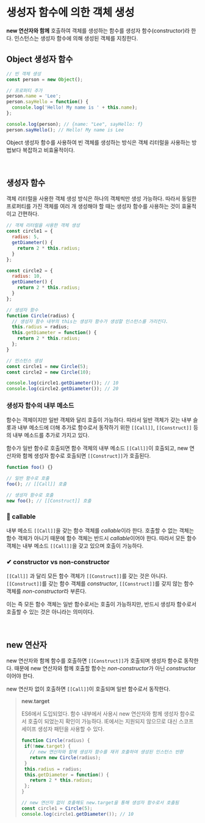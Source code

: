# 생성자 함수에 의한 객체 생성
**new 연산자와 함께** 호출하여 객체를 생성하는 함수를 생성자 함수(constructor)라 한다. 인스턴스는 생성자 함수에 의해 생성된 객체를 지칭한다.

## Object 생성자 함수

```js
// 빈 객체 생성
const person = new Object();

// 프로퍼티 추가
person.name = 'Lee';
person.sayHello = function() {
  console.log('Hello! My name is ' + this.name);
};

console.log(person); // {name: "Lee", sayHello: f}
person.sayHello(); // Hello! My name is Lee
```

Object 생성자 함수를 사용하여 빈 객체를 생성하는 방식은 객체 리터럴을 사용하는 방법보다 복잡하고 비효율적이다.

<br>

## 생성자 함수
객체 리터럴을 사용한 객체 생성 방식은 하나의 객체씩만 생성 가능하다. 따라서 동일한 프로퍼티를 가진 객체를 여러 개 생성해야 할 때는 생성자 함수를 사용하는 것이 효율적이고 간편하다.

```js
// 객체 리터럴을 사용한 객체 생성
const circle1 = {
  radius: 5,
  getDiameter() {
    return 2 * this.radius;
  }
};

const circle2 = {
  radius: 10,
  getDiameter() {
    return 2 * this.radius;
  }
};

// 생성자 함수
function Circle(radius) {
  // 생성자 함수 내부의 this는 생성자 함수가 생성할 인스턴스를 가리킨다.
  this.radius = radius;
  this.getDiameter = function() {
    return 2 * this.radius;
  };
}

// 인스턴스 생성
const circle1 = new Circle(5);
const circle2 = new Circle(10);

console.log(circle1.getDiameter()); // 10
console.log(circle2.getDiameter()); // 20
```

### 생성자 함수의 내부 메소드
함수는 객체이지만 일반 객체와 달리 호출이 가능하다. 따라서 일반 객체가 갖는 내부 슬롯과 내부 메소드에 더해 추가로 함수로서 동작하기 위한 `[[Call]]`, `[[Construct]]` 등의 내부 메소드를 추가로 가지고 있다.

함수가 일반 함수로 호출되면 함수 객체의 내부 메소드 `[[Call]]`이 호출되고, new 연산자와 함께 생성자 함수로 호출되면 `[[Construct]]`가 호출된다.

```js
function foo() {}

// 일반 함수로 호출
foo(); // [[Call]] 호출

// 생성자 함수로 호출
new foo(); // [[Construct]] 호출
```

### 📢 callable
내부 메소드 `[[Call]]`을 갖는 함수 객체를 *callable*이라 한다. 호출할 수 없는 객체는 함수 객체가 아니기 때문에 함수 객체는 반드시 *callable*이어야 한다. 따라서 모든 함수 객체는 내부 메소드 `[[Call]]`을 갖고 있으며 호출이 가능하다.

### ✔ constructor vs non-constructor
`[[Call]]` 과 달리 모든 함수 객체가 `[[Construct]]`를 갖는 것은 아니다. `[[Construct]]`를 갖는 함수 객체를 *constructor*, `[[Construct]]`를 갖지 않는 함수 객체를 *non-constructor*라 부른다.

이는 즉 모든 함수 객체는 일반 함수로서는 호출이 가능하지만, 반드시 생성자 함수로서 호출할 수 있는 것은 아니라는 의미이다.

<br>

## new 연산자
new 연산자와 함께 함수를 호출하면 `[[Construct]]`가 호출되며 생성자 함수로 동작한다. 때문에 new 연산자와 함께 호출할 함수는 *non-constructor*가 아닌 *constructor*이어야 한다.

new 연산자 없이 호출하면 `[[Call]]`이 호출되며 일반 함수로서 동작한다.

> **new.target**
> 
> ES6에서 도입되었다. 함수 내부에서 사용시 new 연산자와 함께 생성자 함수로서 호출이 되었는지 확인이 가능하다. IE에서는 지원되지 않으므로 대신 스코프 세이프 생성자 패턴을 사용할 수 있다.
>
> ```js
> function Circle(radius) {
>  if(!new.target) {
>    // new 연산자와 함께 생성자 함수를 재귀 호출하여 생성된 인스턴스 반환
>    return new Circle(radius);
>  }
>  this.radius = radius;
>  this.getDiameter = function() {
>    return 2 * this.radius;
>  };
> }
>
> // new 연산자 없이 호출해도 new.target을 통해 생성자 함수로서 호출됨
> const circle1 = Circle(5);
> console.log(circle1.getDiameter()); // 10
> ```
